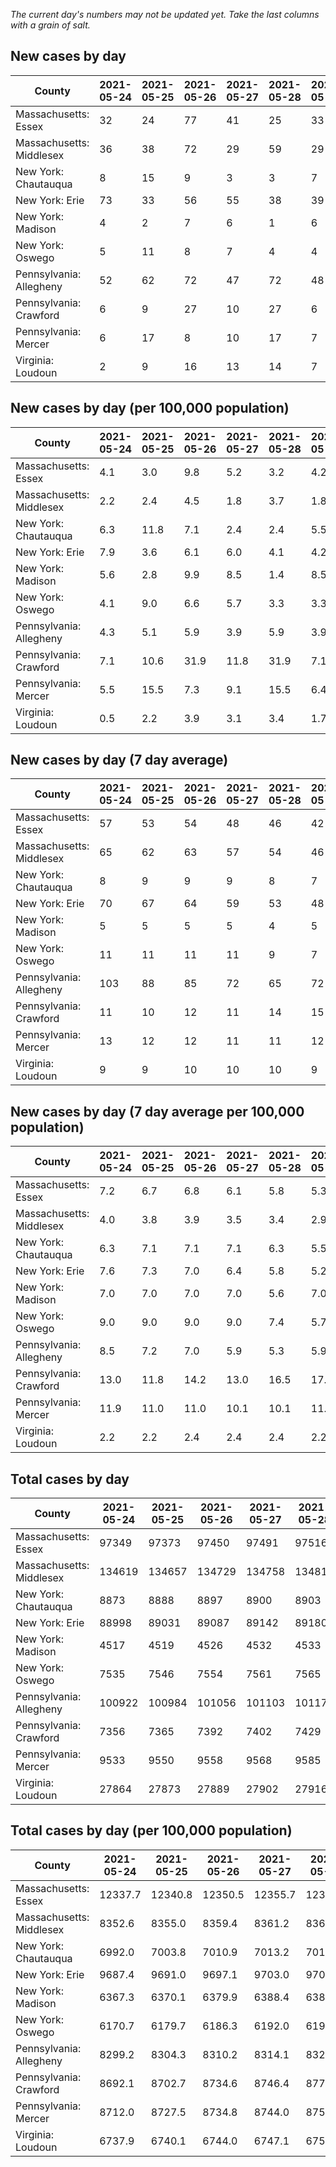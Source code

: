_The current day's numbers may not be updated yet. Take the last columns with a grain of salt._
## New cases by day

| County | 2021-05-24 | 2021-05-25 | 2021-05-26 | 2021-05-27 | 2021-05-28 | 2021-05-29 | 2021-05-30 |
| --- | --- | --- | --- | --- | --- | --- | --- |
| Massachusetts: Essex | 32 | 24 | 77 | 41 | 25 | 33 |  |
| Massachusetts: Middlesex | 36 | 38 | 72 | 29 | 59 | 29 |  |
| New York: Chautauqua | 8 | 15 | 9 | 3 | 3 | 7 |  |
| New York: Erie | 73 | 33 | 56 | 55 | 38 | 39 |  |
| New York: Madison | 4 | 2 | 7 | 6 | 1 | 6 |  |
| New York: Oswego | 5 | 11 | 8 | 7 | 4 | 4 |  |
| Pennsylvania: Allegheny | 52 | 62 | 72 | 47 | 72 | 48 |  |
| Pennsylvania: Crawford | 6 | 9 | 27 | 10 | 27 | 6 |  |
| Pennsylvania: Mercer | 6 | 17 | 8 | 10 | 17 | 7 |  |
| Virginia: Loudoun | 2 | 9 | 16 | 13 | 14 | 7 |  |

## New cases by day (per 100,000 population)

| County | 2021-05-24 | 2021-05-25 | 2021-05-26 | 2021-05-27 | 2021-05-28 | 2021-05-29 | 2021-05-30 |
| --- | --- | --- | --- | --- | --- | --- | --- |
| Massachusetts: Essex | 4.1 | 3.0 | 9.8 | 5.2 | 3.2 | 4.2 |  |
| Massachusetts: Middlesex | 2.2 | 2.4 | 4.5 | 1.8 | 3.7 | 1.8 |  |
| New York: Chautauqua | 6.3 | 11.8 | 7.1 | 2.4 | 2.4 | 5.5 |  |
| New York: Erie | 7.9 | 3.6 | 6.1 | 6.0 | 4.1 | 4.2 |  |
| New York: Madison | 5.6 | 2.8 | 9.9 | 8.5 | 1.4 | 8.5 |  |
| New York: Oswego | 4.1 | 9.0 | 6.6 | 5.7 | 3.3 | 3.3 |  |
| Pennsylvania: Allegheny | 4.3 | 5.1 | 5.9 | 3.9 | 5.9 | 3.9 |  |
| Pennsylvania: Crawford | 7.1 | 10.6 | 31.9 | 11.8 | 31.9 | 7.1 |  |
| Pennsylvania: Mercer | 5.5 | 15.5 | 7.3 | 9.1 | 15.5 | 6.4 |  |
| Virginia: Loudoun | 0.5 | 2.2 | 3.9 | 3.1 | 3.4 | 1.7 |  |

## New cases by day (7 day average)

| County | 2021-05-24 | 2021-05-25 | 2021-05-26 | 2021-05-27 | 2021-05-28 | 2021-05-29 | 2021-05-30 |
| --- | --- | --- | --- | --- | --- | --- | --- |
| Massachusetts: Essex | 57 | 53 | 54 | 48 | 46 | 42 |  |
| Massachusetts: Middlesex | 65 | 62 | 63 | 57 | 54 | 46 |  |
| New York: Chautauqua | 8 | 9 | 9 | 9 | 8 | 7 |  |
| New York: Erie | 70 | 67 | 64 | 59 | 53 | 48 |  |
| New York: Madison | 5 | 5 | 5 | 5 | 4 | 5 |  |
| New York: Oswego | 11 | 11 | 11 | 11 | 9 | 7 |  |
| Pennsylvania: Allegheny | 103 | 88 | 85 | 72 | 65 | 72 |  |
| Pennsylvania: Crawford | 11 | 10 | 12 | 11 | 14 | 15 |  |
| Pennsylvania: Mercer | 13 | 12 | 12 | 11 | 11 | 12 |  |
| Virginia: Loudoun | 9 | 9 | 10 | 10 | 10 | 9 |  |

## New cases by day (7 day average per 100,000 population)

| County | 2021-05-24 | 2021-05-25 | 2021-05-26 | 2021-05-27 | 2021-05-28 | 2021-05-29 | 2021-05-30 |
| --- | --- | --- | --- | --- | --- | --- | --- |
| Massachusetts: Essex | 7.2 | 6.7 | 6.8 | 6.1 | 5.8 | 5.3 |  |
| Massachusetts: Middlesex | 4.0 | 3.8 | 3.9 | 3.5 | 3.4 | 2.9 |  |
| New York: Chautauqua | 6.3 | 7.1 | 7.1 | 7.1 | 6.3 | 5.5 |  |
| New York: Erie | 7.6 | 7.3 | 7.0 | 6.4 | 5.8 | 5.2 |  |
| New York: Madison | 7.0 | 7.0 | 7.0 | 7.0 | 5.6 | 7.0 |  |
| New York: Oswego | 9.0 | 9.0 | 9.0 | 9.0 | 7.4 | 5.7 |  |
| Pennsylvania: Allegheny | 8.5 | 7.2 | 7.0 | 5.9 | 5.3 | 5.9 |  |
| Pennsylvania: Crawford | 13.0 | 11.8 | 14.2 | 13.0 | 16.5 | 17.7 |  |
| Pennsylvania: Mercer | 11.9 | 11.0 | 11.0 | 10.1 | 10.1 | 11.0 |  |
| Virginia: Loudoun | 2.2 | 2.2 | 2.4 | 2.4 | 2.4 | 2.2 |  |

## Total cases by day

| County | 2021-05-24 | 2021-05-25 | 2021-05-26 | 2021-05-27 | 2021-05-28 | 2021-05-29 | 2021-05-30 |
| --- | --- | --- | --- | --- | --- | --- | --- |
| Massachusetts: Essex | 97349 | 97373 | 97450 | 97491 | 97516 | 97549 |  |
| Massachusetts: Middlesex | 134619 | 134657 | 134729 | 134758 | 134817 | 134846 |  |
| New York: Chautauqua | 8873 | 8888 | 8897 | 8900 | 8903 | 8910 |  |
| New York: Erie | 88998 | 89031 | 89087 | 89142 | 89180 | 89219 |  |
| New York: Madison | 4517 | 4519 | 4526 | 4532 | 4533 | 4539 |  |
| New York: Oswego | 7535 | 7546 | 7554 | 7561 | 7565 | 7569 |  |
| Pennsylvania: Allegheny | 100922 | 100984 | 101056 | 101103 | 101175 | 101223 |  |
| Pennsylvania: Crawford | 7356 | 7365 | 7392 | 7402 | 7429 | 7435 |  |
| Pennsylvania: Mercer | 9533 | 9550 | 9558 | 9568 | 9585 | 9592 |  |
| Virginia: Loudoun | 27864 | 27873 | 27889 | 27902 | 27916 | 27923 |  |

## Total cases by day (per 100,000 population)

| County | 2021-05-24 | 2021-05-25 | 2021-05-26 | 2021-05-27 | 2021-05-28 | 2021-05-29 | 2021-05-30 |
| --- | --- | --- | --- | --- | --- | --- | --- |
| Massachusetts: Essex | 12337.7 | 12340.8 | 12350.5 | 12355.7 | 12358.9 | 12363.1 |  |
| Massachusetts: Middlesex | 8352.6 | 8355.0 | 8359.4 | 8361.2 | 8364.9 | 8366.7 |  |
| New York: Chautauqua | 6992.0 | 7003.8 | 7010.9 | 7013.2 | 7015.6 | 7021.1 |  |
| New York: Erie | 9687.4 | 9691.0 | 9697.1 | 9703.0 | 9707.2 | 9711.4 |  |
| New York: Madison | 6367.3 | 6370.1 | 6379.9 | 6388.4 | 6389.8 | 6398.3 |  |
| New York: Oswego | 6170.7 | 6179.7 | 6186.3 | 6192.0 | 6195.3 | 6198.6 |  |
| Pennsylvania: Allegheny | 8299.2 | 8304.3 | 8310.2 | 8314.1 | 8320.0 | 8324.0 |  |
| Pennsylvania: Crawford | 8692.1 | 8702.7 | 8734.6 | 8746.4 | 8778.3 | 8785.4 |  |
| Pennsylvania: Mercer | 8712.0 | 8727.5 | 8734.8 | 8744.0 | 8759.5 | 8765.9 |  |
| Virginia: Loudoun | 6737.9 | 6740.1 | 6744.0 | 6747.1 | 6750.5 | 6752.2 |  |
